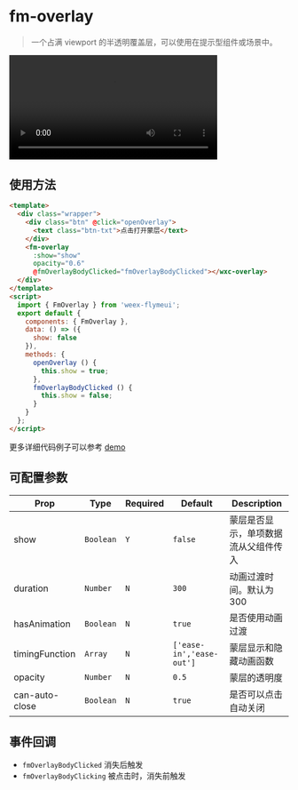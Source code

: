 # fm-overlay

> 一个占满 viewport 的半透明覆盖层，可以使用在提示型组件或场景中。

<video src="http://baas.dfs.flyme.cn/group3/M05/B5/B1/CgOUhlpLcCyAGgXDABMiUByYU7s066.mp4" style="width: 375px;" controls="controls"></video>

## 使用方法
```html
<template>
  <div class="wrapper">
    <div class="btn" @click="openOverlay">
      <text class="btn-txt">点击打开蒙层</text>
    </div>
    <fm-overlay
      :show="show"
      opacity="0.6"
      @fmOverlayBodyClicked="fmOverlayBodyClicked"></wxc-overlay>
  </div>
</template>
<script>
  import { FmOverlay } from 'weex-flymeui';
  export default {
    components: { FmOverlay },
    data: () => ({
      show: false
    }),
    methods: {
      openOverlay () {
        this.show = true;
      },
      fmOverlayBodyClicked () {
        this.show = false;
      }
    }
  };
</script>
```
更多详细代码例子可以参考 [demo](https://github.com/FlymeApps/weex-flymeui/blob/master/example/component/overlay/index.vue)

## 可配置参数
| Prop | Type | Required | Default | Description |
|-------------|------------|--------|-----|-----|
| show | `Boolean` |`Y`| `false` | 蒙层是否显示，单项数据流从父组件传入 |
| duration | `Number` |`N`| `300` | 动画过渡时间。默认为 300 |
| hasAnimation | `Boolean` |`N`| `true` | 是否使用动画过渡 |
| timingFunction | `Array` |`N`| `['ease-in','ease-out']` | 蒙层显示和隐藏动画函数 |
| opacity | `Number` |`N`| `0.5` | 蒙层的透明度 |
| can-auto-close | `Boolean` |`N`| `true` | 是否可以点击自动关闭 |

## 事件回调

- `fmOverlayBodyClicked` 消失后触发
- `fmOverlayBodyClicking` 被点击时，消失前触发
